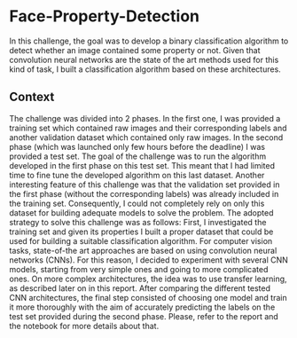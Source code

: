 # Face-Property-Detection

In this challenge, the goal was to develop a binary classification algorithm to detect whether an image contained some property or not. Given that convolution neural networks are the state of the art methods used for this kind of task, I built a classification algorithm based on these architectures. 

##  Context
The challenge was divided into 2 phases. In the first one, I was provided a training set which contained raw images and their corresponding labels and another validation dataset which contained only raw images. In the second phase (which was launched only few hours before the deadline) I was provided a test set. The goal of the challenge was to run the algorithm developed in the first phase on this test set. This meant that I had limited time to fine tune the developed algorithm on this last dataset. 
Another interesting feature of this challenge was that the validation set provided in the first phase (without the corresponding labels) was already included in the training set. Consequently, I could not completely rely on only this dataset for building adequate models to solve the problem. 
The adopted strategy to solve this challenge was as follows: First, I investigated the training set and given its properties I built a proper dataset that could be used for building a suitable classification algorithm. For computer vision tasks, state-of-the art approaches are based on using convolution neural networks (CNNs). For this reason, I decided to experiment with several CNN models, starting from very simple ones and going to more complicated ones. On more complex architectures, the idea was to use transfer learning, as described later on in this report. After comparing the different tested CNN architectures, the final step consisted of choosing one model and train it more thoroughly with the aim of accurately predicting the labels on the test set provided during the second phase. 
Please, refer to the report and the notebook for more details about that.


